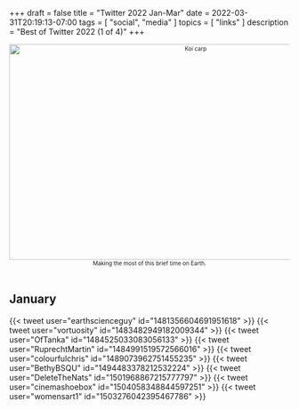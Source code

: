 +++
draft = false
title = "Twitter 2022 Jan-Mar"
date = 2022-03-31T20:19:13-07:00
tags = [
  "social",
  "media"
  ]
topics = [
  "links"
]
description = "Best of Twitter 2022 (1 of 4)"
+++
<div align="center" style="font-size:x-small"><img src="https://milkfish08.s3.amazonaws.com/photo/downloaded/17918417164_a8bf136e18_k.jpg" width="654" height="388" alt="Koi carp"
title="Koi carp" /><br />
Making the most of this brief time on Earth.</div><br clear="all" />

## January

{{< tweet user="earthscienceguy" id="1481356604691951618" >}}
{{< tweet user="vortuosity" id="1483482949182009344" >}}
{{< tweet user="OfTanka" id="1484525033083056133" >}}
{{< tweet user="RuprechtMartin" id="1484991519572566016" >}}
{{< tweet user="colourfulchris" id="1489073962751455235" >}}
{{< tweet user="BethyBSQU" id="1494483378212532224" >}}
{{< tweet user="DeleteTheNats" id="1501968867215777797" >}}
{{< tweet user="cinemashoebox" id="1504058348844597251" >}}
{{< tweet user="womensart1" id="1503276042395467786" >}}

